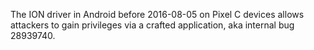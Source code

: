 The ION driver in Android before 2016-08-05 on Pixel C devices allows attackers to gain privileges via a crafted application, aka internal bug 28939740.